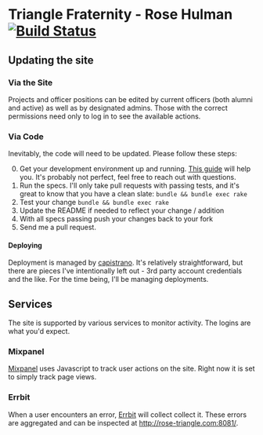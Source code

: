 # Triangle Fraternity - Rose Hulman [![Build Status](https://travis-ci.org/schepedw/rhit_triangle.svg)](https://travis-ci.org/schepedw/rhit_triangle)

## Updating the site

### Via the Site
Projects and officer positions can be edited by current officers
(both alumni and active) as well as by designated admins. Those with
the correct permissions need only to log in to see the available
actions.

### Via Code
Inevitably, the code will need to be updated. Please follow these
steps:

0.  Get your development environment up and running. [This guide](https://gorails.com/setup/ubuntu/14.10) will help you. It's probably not perfect, feel free to reach out with questions.
1.  Run the specs. I'll only take pull requests with passing tests, and
it's great to know that you have a clean slate: `bundle && bundle
exec rake`
2.  Test your change `bundle && bundle
exec rake`
3.  Update the README if needed to reflect your change / addition
4.  With all specs passing push your changes back to your fork
5.  Send me a pull request.

#### Deploying
Deployment is managed by
[capistrano](https://github.com/capistrano/rails). It's relatively
straightforward, but there are pieces I've intentionally left out -
3rd party account credentials and the like. For the time being, I'll be
managing deployments.

## Services
The site is supported by various services to
monitor activity. The logins are what you'd expect.

### Mixpanel
[Mixpanel](https://mixpanel.com/) uses Javascript to track user actions
on the site. Right now it is set to simply track page views.

### Errbit
When a user encounters an error,
[Errbit](https://github.com/errbit/errbit) will collect collect
it. These errors are aggregated and can be inspected at
http://rose-triangle.com:8081/.

